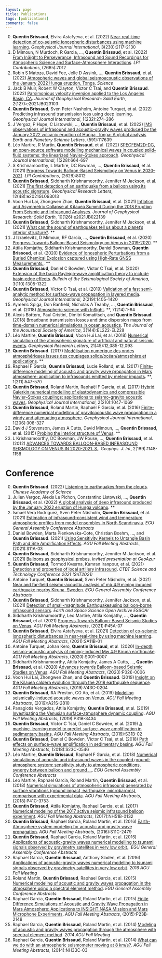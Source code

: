 ```yaml
---
layout: page
title: Publications
tags: [publications]
comments: false
---
```


0. **Quentin Brissaud**, Elvira Astafyeva, et al. (2022) [Near-real-time detection of co-seismic ionospheric disturbances using machine learning](https://academic.oup.com/gji/article-abstract/230/3/2117/6576768). *Geophysical Journal International*, 3(230):2117-2130
1. D Mimoun, N Murdoch, R Garcia, ..., **Quentin Brissaud**, et al. (2022) [From InSight to Perseverance, Infrasound and Sound Recordings for Atmospheric Science and Surface-Atmosphere Interactions](https://ui.adsabs.harvard.edu/abs/2022LPICo2685.7012M/abstract). *LPI Contributions*, (2685):7012
2. Robin S Matoza, David Fee, Jelle D Assink, ..., **Quentin Brissaud**, et al. (2022) [Atmospheric waves and global seismoacoustic observations of the January 2022 Hunga eruption, Tonga](https://www.science.org/doi/abs/10.1126/science.abo7063). *Science*
3. Jack B Muir, Robert W Clayton, Victor C Tsai, and **Quentin Brissaud**. (2022) [Parsimonious velocity inversion applied to the Los Angeles Basin, CA](https://agupubs.onlinelibrary.wiley.com/doi/abs/10.1029/2021JB023103). *Journal of Geophysical Research: Solid Earth*, 2(127):e2021JB023103
4. **Quentin Brissaud**, Sven Peter Nasholm, Antoine Turquet, et al. (2022) [Predicting infrasound transmission loss using deep learning](https://doi.org/10.1093/gji/ggac307). *Geophysical Journal International*, 1(232):274–286
5. J Vergoz, P Hupe, C Listowski, ..., **Quentin Brissaud**, et al. (2022) [IMS observations of infrasound and acoustic-gravity waves produced by the January 2022 volcanic eruption of Hunga, Tonga: A global analysis](https://www.sciencedirect.com/science/article/pii/S0012821X22002758). *Earth and Planetary Science Letters*, (591):117639
6. Léo Martire, R Martin, **Quentin Brissaud**, et al. (2022) [SPECFEM2D-DG, an open-source software modelling mechanical waves in coupled solid–fluid systems: the linearized Navier–Stokes approach](https://academic.oup.com/gji/article-abstract/228/1/664/6342174). *Geophysical Journal International*, 1(228):664-697
7. S Krishnamoorthy, L Martire, DC Bowman, ..., **Quentin Brissaud**, et al. (2021) [Progress Towards Balloon-Based Seismology on Venus in 2020–2021](https://www.hou.usra.edu/meetings/vexag2021/eposter/8012.pdf). *LPI Contributions*, (2628):8012
8. **Quentin Brissaud**, Siddharth Krishnamoorthy, Jennifer M Jackson, et al. (2021) [The first detection of an earthquake from a balloon using its acoustic signature](https://agupubs.onlinelibrary.wiley.com/doi/abs/10.1029/2021GL093013). *Geophysical Research Letters*, 12(48):e2021GL093013
9. Voon Hui Lai, Zhongwen Zhan, **Quentin Brissaud**, et al. (2021) [Inflation and Asymmetric Collapse at Kīlauea Summit During the 2018 Eruption From Seismic and Infrasound Analyses](https://agupubs.onlinelibrary.wiley.com/doi/abs/10.1029/2021JB022139). *Journal of Geophysical Research: Solid Earth*, 10(126):e2021JB022139
10. **Quentin Brissaud**, Siddharth Krishnamoorthy, Jennifer M Jackson, et al. (2021) [What can the sound of earthquakes tell us about a planet’s interior structure?](https://authors.library.caltech.edu/112375/). **
11. J Izraelevitz, D Mimoun, RF Garcia, ..., **Quentin Brissaud**, et al. (2020) [Progress Towards Balloon-Based Seismology on Venus in 2019-2020](https://ntrs.nasa.gov/citations/20220001972). **
12. Attila Komjathy, Siddharth Krishnamoorthy, Daniel Bowman, **Quentin Brissoud**, et al. (2020) [Evidence of Ionospheric Perturbations from a Buried Chemical Explosion captured using High-Rate GNSS Measurements.](https://www.osti.gov/servlets/purl/1832630). **
13. **Quentin Brissaud**, Daniel C Bowden, Victor C Tsai, et al. (2020) [Extension of the basin Rayleigh‐wave amplification theory to include basin‐edge effects](https://pubs.geoscienceworld.org/ssa/bssa/article/583439/Extension-of-the-Basin-RayleighWave-Amplification). *Bulletin of the Seismological Society of America*, 3(110):1305-1322
14. **Quentin Brissaud**, Victor C Tsai, et al. (2019) [Validation of a fast semi-analytic method for surface-wave propagation in layered media](https://academic.oup.com/gji/article-abstract/219/2/1405/5561445). *Geophysical Journal International*, 2(219):1405-1420
15. Aymeric Spiga, Don Banfield, Nicholas A Teanby, ..., **Quentin Brissaud**, et al. (2018) [Atmospheric science with InSight](https://link.springer.com/article/10.1007/s11214-018-0543-0). **, 7(214):1-64
16. Alexis Bottero, Paul Cristini, Dimitri Komatitsch, and **Quentin Brissaud**. (2018) [Broadband transmission losses and time dispersion maps from time-domain numerical simulations in ocean acoustics](https://asa.scitation.org/doi/abs/10.1121/1.5055787). *The Journal of the Acoustical Society of America*, 3(144):EL222-EL228
17. Léo Martire, **Quentin Brissaud**, Voon Hui Lai, et al. (2018) [Numerical simulation of the atmospheric signature of artificial and natural seismic events](https://agupubs.onlinelibrary.wiley.com/doi/abs/10.1029/2018GL080485). *Geophysical Research Letters*, 21(45):12,085-12,093
18. **Quentin Brissaud**. (2017) [Modélisation numérique des ondes atmosphériques issues des couplages solide/océan/atmosphère et applications](https://www.theses.fr/2017ESAE0016). **
19. Raphael F Garcia, **Quentin Brissaud**, Lucie Rolland, et al. (2017) [Finite-difference modeling of acoustic and gravity wave propagation in Mars atmosphere: application to infrasounds emitted by meteor impacts](https://link.springer.com/article/10.1007/s11214-016-0324-6). **, 1(211):547-570
20. **Quentin Brissaud**, Roland Martin, Raphaël F Garcia, et al. (2017) [Hybrid Galerkin numerical modelling of elastodynamics and compressible Navier–Stokes couplings: applications to seismo-gravito acoustic waves](https://academic.oup.com/gji/article-abstract/210/2/1047/3798201). *Geophysical Journal International*, 2(210):1047-1069
21. **Quentin Brissaud**, Roland Martin, Raphaël F Garcia, et al. (2016) [Finite-difference numerical modelling of gravitoacoustic wave propagation in a windy and attenuating atmosphere](https://academic.oup.com/gji/article-abstract/206/1/308/2606497). *Geophysical Journal International*, 1(206):308-327
22. David J Stevenson, James A Cutts, David Mimoun, ..., **Quentin Brissaud**, et al. (2015) [Probing the interior structure of Venus](https://authors.library.caltech.edu/59019/). **
23. L Krishnamoorthy, DC Bowman, JW Rouse, ..., **Quentin Brissaud**, et al. (2012) [ADVANCES TOWARDS BALLOON-BASED INFRASOUND SEISMOLOGY ON VENUS IN 2020-2021. S.](https://www.hou.usra.edu/meetings/lpsc2022/pdf/2308.pdf). *Geophys. J. Int*, 2(189):1148-1158

Conference
=====

0. **Quentin Brissaud**. (2022) [Listening to earthquakes from the clouds](http://www.epp.ac.cn/activityView.asp?NewsId=857). *Chinese Academy of Science*
1. Julien Vergoz, Alexis Le Pichon, Constantino Listowski, ..., **Quentin Brissaud**, et al. (2022) [A global analysis of deep infrasound produced by the January 2022 eruption of Hunga volcano](https://meetingorganizer.copernicus.org/EGU22/EGU22-13598.html). **
2. Ismael Vera Rodriguez, Sven Peter Näsholm, **Quentin Brissaud**, et al. (2021) [Estimation of infrasound-consistent wind and temperature atmospheric profiles from model ensembles in North Scandinavia](https://ui.adsabs.harvard.edu/abs/2021EGUGA..23.1384R/abstract). *EGU General Assembly Conference Abstracts*
3. Daniel Bowden, Marta Pienkowska-Cote, Christian Boehm, ..., and **Quentin Brissaud**. (2021) [Using Sensitivity Kernels to Untangle Basin Path and Site Amplification Effects](https://ui.adsabs.harvard.edu/abs/2021AGUFM.S11A..03B/abstract). *AGU Fall Meeting Abstracts*, (2021):S11A-03
4. **Quentin Brissaud**, Siddharth Krishnamoorthy, Jennifer M Jackson, et al. (2021) [Balloons as geophysical probes](https://geoazur.oca.eu/fr/agenda-geoazur). *Invited presentation at GeoAzur*
5. **Quentin Brissaud**, Tormod Kværna, Kamran Iranpour, et al. (2021) [Detection and properties of local artillery infrasound](https://conferences.ctbto.org/event/7/book-of-abstracts.pdf). *CTBT Science and Technology Conference 2021 (SnT2021)*
6. Antoine Turquet, **Quentin Brissaud**, Sven Peter Näsholm, et al. (2021) [Near and far-field seismo-acoustic analysis of mb 4.9 mining induced earthquake nearby Kiruna, Sweden](https://ui.adsabs.harvard.edu/abs/2021EGUGA..23.8343T/abstract). *EGU General Assembly Conference Abstracts*
7. **Quentin Brissaud**, Siddharth Krishnamoorthy, Jennifer Jackson, et al. (2021) [Detection of small-magnitude Earthquakesusing balloon-borne infrasound sensors](https://search.proquest.com/openview/29dca140816441e75368bfb1a4038493/1?pq-origsite=gscholar&cbl=4882998). *Earth and Space Science Open Archive ESSOAr*
8. Siddharth Krishnamoorthy, Leo Martire, Attila Komjathy, ..., **Quentin Brissaud**, et al. (2021) [Progress Towards Balloon-Based Seismic Studies on Venus](https://ui.adsabs.harvard.edu/abs/2021AGUFM.P45A..07K/abstract). *AGU Fall Meeting Abstracts*, (2021):P45A-07
9. **Quentin Brissaud**, Elvira Astafyeva, et al. (2021) [Detection of co-seismic ionospheric disturbances in near-real-time by using machine learning](https://ui.adsabs.harvard.edu/abs/2021AGUFMSA11B..01B/abstract). *AGU Fall Meeting Abstracts*, (2021):SA11B-01
10. Antoine Turquet, Johan Kero, **Quentin Brissaud**, et al. (2020) [In-depth seismo-acoustic analysis of mining-induced Mw 4.9 Kiruna earthquake](https://ui.adsabs.harvard.edu/abs/2020AGUFMS001.0007T/abstract). *AGU Fall Meeting Abstracts*, (2020):S001-0007
11. Siddharth Krishnamoorthy, Attila Komjathy, James A Cutts, ..., **Quentin Brissaud**, et al. (2020) [Advances towards Balloon-based Seismic Studies on Venus](https://ui.adsabs.harvard.edu/abs/2020AGUFMP026.0006K/abstract). *AGU Fall Meeting Abstracts*, (2020):P026-0006
12. Voon Hui Lai, Zhongwen Zhan, and **Quentin Brissaud**. (2019) [Insight on the Kilauea caldera evolution through the 2018 earthquake sequence](https://ui.adsabs.harvard.edu/abs/2019AGUFM.V43C0204L/abstract). *AGU Fall Meeting Abstracts*, (2019):V43C-0204
13. **Quentin Brissaud**, RA Preston, CO Ao, et al. (2019) [Modeling seismically-induced acoustic waves on Venus](https://ui.adsabs.harvard.edu/abs/2019AGUFM.A21S2810B/abstract). *AGU Fall Meeting Abstracts*, (2019):A21S-2810
14. Panagiotis Vergados, Attila Komjathy, **Quentin Brissaud**, et al. (2019) [Investigating the Venusian surface-atmosphere dynamic coupling](https://ui.adsabs.harvard.edu/abs/2019AGUFM.P31B3434V/abstract). *AGU Fall Meeting Abstracts*, (2019):P31B-3434
15. **Quentin Brissaud**, Victor C Tsai, Daniel C Bowden, et al. (2019) [A machine-learning model to predict surface-wave amplification in sedimentary basins](https://ui.adsabs.harvard.edu/abs/2019AGUFM.S31B..02B/abstract). *AGU Fall Meeting Abstracts*, (2019):S31B-02
16. **Quentin Brissaud**, Daniel C Bowden, Victor C Tsai, et al. (2018) [Path effects on surface-wave amplification in sedimentary basins](https://ui.adsabs.harvard.edu/abs/2018AGUFM.S23C0546B/abstract). *AGU Fall Meeting Abstracts*, (2018):S23C-0546
17. Léo Martire, **Quentin Brissaud**, Raphaël F Garcia, et al. (2018) [Numerical simulations of acoustic and infrasound waves in the coupled ground-atmosphere system: sensitivity study to atmospheric conditions, synergy between balloon and ground …](https://ui.adsabs.harvard.edu/abs/2018EGUGA..20.3254M/abstract). *EGU General Assembly Conference Abstracts*
18. Leo Martire, Raphael Garcia, Roland Martin, **Quentin Brissaud**, et al. (2018) [Numerical simulations of atmospheric infrasound generated by surface vibrations (ground impact, earthquake, microbaroms), comparison with experimental data](https://ui.adsabs.harvard.edu/abs/2018AGUFM.P41C3753M/abstract). *AGU Fall Meeting Abstracts*, (2018):P41C-3753
19. **Quentin Brissaud**, Attila Komjathy, Raphael Garcia, et al. (2017) [Numerical modeling of the 2017 active seismic infrasound balloon experiment](https://ui.adsabs.harvard.edu/abs/2017AGUFMNH51B0132B/abstract). *AGU Fall Meeting Abstracts*, (2017):NH51B-0132
20. **Quentin Brissaud**, Raphael Garcia, Roland Martin, et al. (2016) [Earth-Atmosphere system modeling for acoustic and gravity wave propagation](https://ui.adsabs.harvard.edu/abs/2016AGUFM.S11C2479B/abstract). *AGU Fall Meeting Abstracts*, (2016):S11C-2479
21. **Quentin Brissaud**, Raphael Garcia, Roland Martin, et al. (2016) [Applications of acoustic-gravity waves numerical modelling to tsunami signals observed by gravimetry satellites in very low orbit.](https://ui.adsabs.harvard.edu/abs/2016EGUGA..1812556B/abstract). *EGU General Assembly Conference Abstracts*
22. Raphael Garcia, **Quentin Brissaud**, Anthony Sladen, et al. (2016) [Applications of acoustic-gravity waves numerical modeling to tsunami signals observed by gravimetry satellites in very low orbit](https://scholar.google.com/scholar?cluster=15100297460877626084&hl=en&oi=scholarr). *2016 AGU Fall Meeting*
23. Roland Martin, **Quentin Brissaud**, Raphael Garcia, et al. (2015) [Numerical modeling of acoustic and gravity waves propagation in the atmosphere using a spectral element method](https://ui.adsabs.harvard.edu/abs/2015EGUGA..17.6147M/abstract). *EGU General Assembly Conference Abstracts*
24. Raphael Garcia, **Quentin Brissaud**, Roland Martin, et al. (2015) [Finite Difference Simulations of Acoustic and Gravity Wave Propagation in Mars Atmosphere: Applications to INSIGHT NASA Mission and Mars Microphone Experiments](https://ui.adsabs.harvard.edu/abs/2015AGUFM.P23B2148G/abstract). *AGU Fall Meeting Abstracts*, (2015):P23B-2148
25. Raphael Garcia, **Quentin Brissaud**, Roland Martin, et al. (2014) [Modeling of acoustic and gravity waves propagation through the atmosphere with spectral element method](https://scholar.google.com/scholar?cluster=7795168401919221029&hl=en&oi=scholarr). *2014 AGU Fall Meeting*
26. Raphael Garcia, **Quentin Brissaud**, Roland Martin, et al. (2014) [What can we do with an atmospheric seismometer moving at 8 km/s?](https://ui.adsabs.harvard.edu/abs/2014AGUFMNH33C..03G/abstract). *AGU Fall Meeting Abstracts*, (2014):NH33C-03

